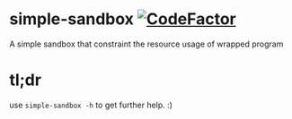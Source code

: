 # simple-sandbox [![CodeFactor](https://www.codefactor.io/repository/github/jw910731/simple-sandbox/badge/develop)](https://www.codefactor.io/repository/github/jw910731/simple-sandbox/overview/develop)
A simple sandbox that constraint the resource usage of wrapped program
# tl;dr
use `simple-sandbox -h` to get further help. :)
